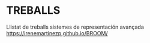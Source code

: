 # TREBALLS
Llistat de treballs sistemes de representación avançada
https://irenemartinezp.github.io/BROOM/
